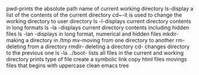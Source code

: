 pwd-prints the absolute path name of current working directory
ls-display a list of the contents of the current directory
cd~-it is used to change the working directory to user directory
ls -l-displays current directory contents in long formats
ls -la -displays current directory contents including hidden files
ls -lan -displays in long format, numerical and hidden files
mkdir- making a directory in /tmp
mv-moving from one directory to another
rm- deleting from a directory
rmdir- deleting a directory
cd- changes directory to the previous one
ls -la ../boot- lists all files in the current and working directory
prints type of file
create a symbolic link
copy html files
movings files that begins with uppercase
clean emacs
tree
